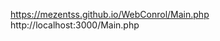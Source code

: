 [https://mezentss.github.io/WebConrol/Main.php
](http://localhost:3000/Main.php)http://localhost:3000/Main.php
